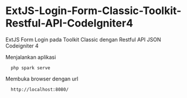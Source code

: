 # ExtJS-Login-Form-Classic-Toolkit-Restful-API-CodeIgniter4
ExtJS Form Login pada Toolkit Classic dengan Restful API JSON Codeigniter 4

Menjalankan aplikasi

```
  php spark serve
```

Membuka browser dengan url

```
  http://localhost:8080/
```
